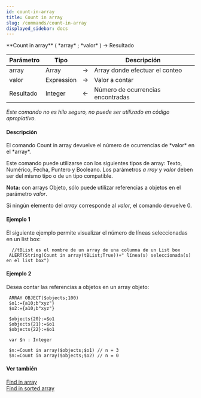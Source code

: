 ```yaml
---
id: count-in-array
title: Count in array
slug: /commands/count-in-array
displayed_sidebar: docs
---
```


<!--REF #_command_.Count in array.Syntax-->**Count in array** ( *array* ; *valor* ) -> Resultado<!-- END REF-->
<!--REF #_command_.Count in array.Params-->
| Parámetro | Tipo |  | Descripción |
| --- | --- | --- | --- |
| array | Array | &#8594;  | Array donde efectuar el conteo |
| valor | Expression | &#8594;  | Valor a contar |
| Resultado | Integer | &#8592; | Número de ocurrencias encontradas |

<!-- END REF-->

*Este comando no es hilo seguro, no puede ser utilizado en código apropiativo.*


#### Descripción 

<!--REF #_command_.Count in array.Summary-->El comando Count in array devuelve el número de ocurrencias de *valor* en el *array*.<!-- END REF-->

Este comando puede utilizarse con los siguientes tipos de array: Texto, Numérico, Fecha, Puntero y Booleano. Los parámetros *a* *rray* y *valor* deben ser del mismo tipo o de un tipo compatible.

**Nota:** con arrays Objeto, sólo puede utilizar referencias a objetos en el parámetro *valor*.

Si ningún elemento del *array* corresponde al *valor*, el comando devuelve 0.

#### Ejemplo 1 

El siguiente ejemplo permite visualizar el número de líneas seleccionadas en un list box: 

```4d
  //tBList es el nombre de un array de una columna de un List box
 ALERT(String(Count in array(tBList;True))+" línea(s) seleccionada(s) en el list box")
```

#### Ejemplo 2 

Desea contar las referencias a objetos en un array objeto:

```4d
 ARRAY OBJECT($objects;100)
 $o1:={a10;b"xyz"}
 $o2:={a10;b"xyz"}
 
 $objects{20}:=$o1
 $objects{21}:=$o1
 $objects{22}:=$o1
 
 var $n : Integer
 
 $n:=Count in array($objects;$o1) // n = 3 
 $n:=Count in array($objects;$o2) // n = 0
```

#### Ver también 

[Find in array](find-in-array.md)  
[Find in sorted array](find-in-sorted-array.md)  